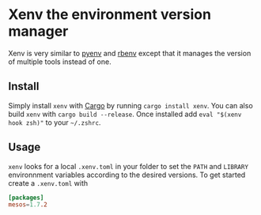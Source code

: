 # Xenv the environment version manager

Xenv is very similar to [pyenv](https://github.com/pyenv/pyenv) and [rbenv](https://github.com/rbenv/rbenv) except that
it manages the version of multiple tools instead of one.

## Install

Simply install `xenv` with [Cargo](https://doc.rust-lang.org/cargo/) by running `cargo install xenv`. You can also build
`xenv` with `cargo build --release`. Once installed add `eval "$(xenv hook zsh)"` to your `~/.zshrc`.

## Usage

`xenv` looks for a local `.xenv.toml` in your folder to set the `PATH` and `LIBRARY` environnment variables according to
the desired versions. To get started create a `.xenv.toml` with

```toml
[packages]
mesos=1.7.2
```
